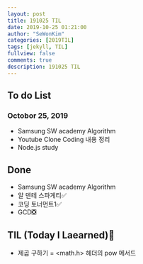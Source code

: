 ```yaml
---
layout: post
title: 191025 TIL
date: 2019-10-25 01:21:00
author: "SeWonKim"
categories: [2019TIL]
tags: [jekyll, TIL]
fullview: false
comments: true
description: 191025 TIL
---
```


## To do List

### Octobor 25, 2019

- Samsung SW academy Algorithm
- Youtube Clone Coding 내용 정리
- Node.js study

## Done

- Samsung SW academy Algorithm
- 알 덴테 스파게티✅
- 코딩 토너먼트1✅
- GCD❎

## TIL (Today I Laearned)🤔
- 제곱 구하기 = <math.h> 헤더의 pow 메서드
